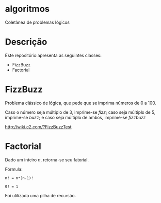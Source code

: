 # algoritmos
Coletânea de problemas lógicos

# Descrição
Este repositório apresenta as seguintes classes:
  * FizzBuzz
  * Factorial

# FizzBuzz
Problema clássico de lógica, que pede que se imprima números de 0 a 100. 

Caso o número seja múltiplo de 3, imprime-se _fizz_; caso seja múltiplo de 5, imprime-se _buzz_; e caso seja múltiplo de ambos, imprime-se _fizzbuzz_

http://wiki.c2.com/?FizzBuzzTest

# Factorial
Dado um inteiro _n_, retorna-se seu fatorial.

Fórmula:

    n! = n*(n-1)!
   
    0! = 1

Foi utilizada uma pilha de recursão.
